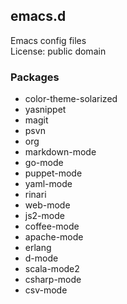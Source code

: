 ## emacs.d
Emacs config files  
License: public domain

### Packages
* color-theme-solarized
* yasnippet
* magit
* psvn
* org
* markdown-mode
* go-mode
* puppet-mode
* yaml-mode
* rinari
* web-mode
* js2-mode
* coffee-mode
* apache-mode
* erlang
* d-mode
* scala-mode2
* csharp-mode
* csv-mode
